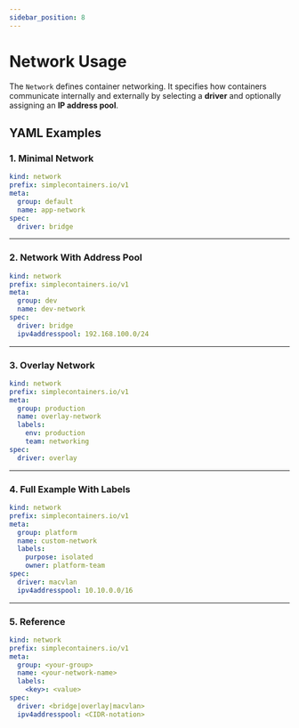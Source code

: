 ```yaml
---
sidebar_position: 8
---
```

# Network Usage

The `Network` defines container networking. It specifies how containers communicate internally and externally by selecting a **driver** and optionally assigning an **IP address pool**.

## YAML Examples

### 1. Minimal Network
```yaml
kind: network
prefix: simplecontainers.io/v1
meta:
  group: default
  name: app-network
spec:
  driver: bridge
```

---

### 2. Network With Address Pool
```yaml
kind: network
prefix: simplecontainers.io/v1
meta:
  group: dev
  name: dev-network
spec:
  driver: bridge
  ipv4addresspool: 192.168.100.0/24
```

---

### 3. Overlay Network
```yaml
kind: network
prefix: simplecontainers.io/v1
meta:
  group: production
  name: overlay-network
  labels:
    env: production
    team: networking
spec:
  driver: overlay
```

---

### 4. Full Example With Labels
```yaml
kind: network
prefix: simplecontainers.io/v1
meta:
  group: platform
  name: custom-network
  labels:
    purpose: isolated
    owner: platform-team
spec:
  driver: macvlan
  ipv4addresspool: 10.10.0.0/16
```

---

### 5. Reference
```yaml
kind: network
prefix: simplecontainers.io/v1
meta:
  group: <your-group>
  name: <your-network-name>
  labels:
    <key>: <value>
spec:
  driver: <bridge|overlay|macvlan>
  ipv4addresspool: <CIDR-notation>
```